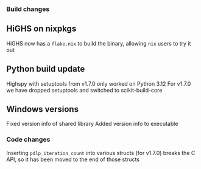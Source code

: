 ### Build changes

## HiGHS on nixpkgs

HiGHS now has a `flake.nix` to build the binary, allowing `nix` users to try it out

## Python build update

Highspy with setuptools from v1.7.0 only worked on Python 3.12
For v1.7.0 we have dropped setuptools and switched to scikit-build-core

## Windows versions

Fixed version info of shared library
Added version info to executable

### Code changes

Inserting `pdlp_iteration_count` into various structs (for v1.7.0) breaks the C API, so it has been moved to the end of those structs


